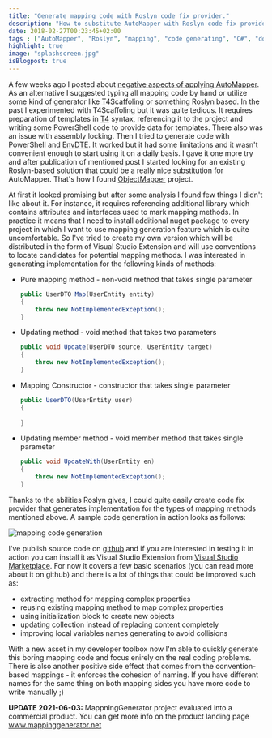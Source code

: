 ```yaml
---
title: "Generate mapping code with Roslyn code fix provider."
description: "How to substitute AutoMapper with Roslyn code fix provider that generates code in design time."
date: 2018-02-27T00:23:45+02:00
tags : ["AutoMapper", "Roslyn", "mapping", "code generating", "C#", "dotnet", "vsix"]
highlight: true
image: "splashscreen.jpg"
isBlogpost: true
---
```

A few weeks ago I posted about [negative aspects of applying AutoMapper](/post/why-i-dont-use-automapper/). As an alternative I suggested typing all mapping code by hand or utilize some kind of generator like [T4Scaffoling](https://www.nuget.org/packages/T4Scaffolding/) or something Roslyn based. In the past I experimented with T4Scaffoling but it was quite tedious. It requires preparation of templates in [T4](https://msdn.microsoft.com/en-us/library/bb126445.aspx) syntax, referencing it to the project and writing some PowerShell code to provide data for templates. There also was an issue with assembly locking. Then I tried to generate code with PowerShell and [EnvDTE](https://docs.microsoft.com/en-us/dotnet/api/envdte). It worked but it had some limitations and it wasn't convenient enough to start using it on a daily basis. I gave it one more try and after publication of mentioned post I started looking for an existing Roslyn-based solution that could be a really nice substitution for AutoMapper. That's how I found [ObjectMapper](https://github.com/nejcskofic/ObjectMapper) project. 

At first it looked promising but after some analysis I found few things I didn't like about it. For instance, it requires referencing additional library which contains attributes and interfaces used to mark mapping methods. In practice it means that I need to install additional nuget package to every project in which I want to use mapping generation feature which is quite uncomfortable. So I've tried to create my own version which will be distributed in the form of Visual Studio Extension and will use conventions to locate candidates for potential mapping methods. I was interested in generating implementation for the following kinds of methods:

- Pure mapping method - non-void method that takes single parameter

  ```csharp
  public UserDTO Map(UserEntity entity)
  {
      throw new NotImplementedException();
  }
  ```
- Updating method - void method that takes two parameters

  ```csharp
  public void Update(UserDTO source, UserEntity target)
  {
      throw new NotImplementedException();
  }
  ```
- Mapping Constructor - constructor that takes single parameter

  ```csharp
  public UserDTO(UserEntity user)
  {
      
  }
  ```
- Updating member method - void member method that takes single parameter

  ```csharp
  public void UpdateWith(UserEntity en)
  {
      throw new NotImplementedException();
  }
  ```
Thanks to the abilities Roslyn gives, I could quite easily create code fix provider that generates implementation for the types of mapping methods mentioned above. A sample code generation in action looks as follows:

![mapping code generation](https://github.com/cezarypiatek/MappingGenerator/raw/master/doc/pure_mapping_method.gif)

I've publish source code on [github](https://github.com/cezarypiatek/MappingGenerator) and if you are interested in testing it in action you can install it as Visual Studio Extension from [Visual Studio Marketplace](https://marketplace.visualstudio.com/items?itemName=54748ff9-45fc-43c2-8ec5-cf7912bc3b84.mappinggenerator). For now it covers a few basic scenarios (you can read more about it on github) and there is a lot of things that could be improved such as:

- extracting method for mapping complex properties
- reusing existing mapping method to map complex properties
- using initialization block to create new objects
- updating collection instead of replacing content completely
- improving local variables names generating to avoid collisions

With a new asset in my developer toolbox now I'm able to quickly generate this boring mapping code and focus enirely on the real coding problems. There is also another positive side effect that comes from the convention-based mappings - it enforces the cohesion of naming. If you have different names for the same thing on both mapping sides you have more code to write manually ;)

**UPDATE 2021-06-03:** MappningGenerator project evaluated into a commercial product. You can get more info on the product landing page <a data-gtag="ProductPageArticle2" href="https://www.mappinggenerator.net/">www.mappinggenerator.net</a> 